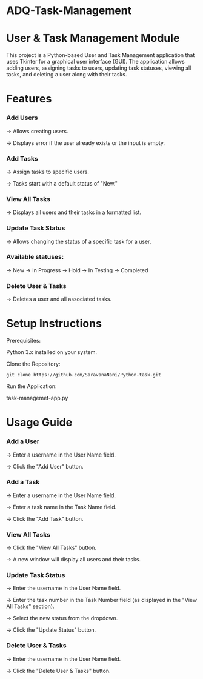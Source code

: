 # ADQ-Task-Management
# User & Task Management Module

This project is a Python-based User and Task Management application that uses Tkinter for a graphical user interface (GUI). The application allows adding users, assigning tasks to users, updating task statuses, viewing all tasks, and deleting a user along with their tasks.

# Features

### Add Users

-> Allows creating users.

-> Displays error if the user already exists or the input is empty.

### Add Tasks

-> Assign tasks to specific users.

-> Tasks start with a default status of "New."

### View All Tasks

-> Displays all users and their tasks in a formatted list.

### Update Task Status

-> Allows changing the status of a specific task for a user.

### Available statuses:

-> New
-> In Progress
-> Hold
-> In Testing
-> Completed

### Delete User & Tasks

-> Deletes a user and all associated tasks.

# Setup Instructions

Prerequisites:

Python 3.x installed on your system.

Clone the Repository:
```
git clone https://github.com/SaravanaNani/Python-task.git
```

Run the Application:

task-managemet-app.py

# Usage Guide

### Add a User

-> Enter a username in the User Name field.

-> Click the "Add User" button.

### Add a Task

-> Enter a username in the User Name field.

-> Enter a task name in the Task Name field.

-> Click the "Add Task" button.

### View All Tasks

-> Click the "View All Tasks" button.

-> A new window will display all users and their tasks.

### Update Task Status

-> Enter the username in the User Name field.

-> Enter the task number in the Task Number field (as displayed in the "View All Tasks" section).

-> Select the new status from the dropdown.

-> Click the "Update Status" button.

### Delete User & Tasks

-> Enter the username in the User Name field.

-> Click the "Delete User & Tasks" button.

``` 
